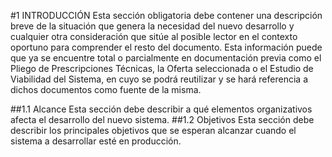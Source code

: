 #1 INTRODUCCIÓN
Esta sección obligatoria debe contener una descripción breve de la situación que genera la necesidad del nuevo desarrollo y cualquier otra consideración que sitúe al posible lector en el contexto oportuno para comprender el resto del documento.
Esta información puede que ya se encuentre total o parcialmente en documentación previa como el Pliego de Prescripciones Técnicas, la Oferta seleccionada o el Estudio de Viabilidad del Sistema, en cuyo se podrá reutilizar y se hará referencia a dichos documentos como fuente de la misma.

##1.1 Alcance
Esta sección debe describir a qué elementos organizativos afecta el desarrollo del nuevo sistema.
##1.2 Objetivos
Esta sección debe describir los principales objetivos que se esperan alcanzar cuando el sistema a desarrollar esté en producción.
